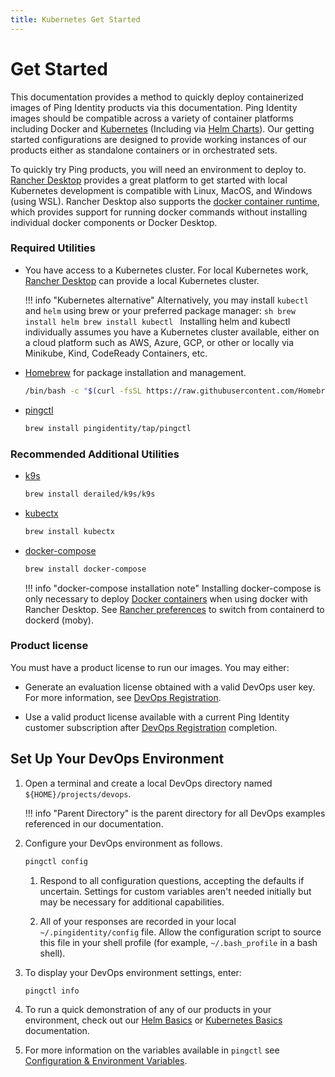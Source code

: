 ```yaml
---
title: Kubernetes Get Started
---
```

# Get Started

This documentation provides a method to quickly deploy containerized images of Ping Identity products via this documentation. Ping Identity images should be compatible across a variety of container platforms including Docker and [Kubernetes](https://www.cncf.io/certification/software-conformance/) (Including via [Helm Charts](https://helm.pingidentity.com/)). Our getting started configurations are designed to provide working instances of our products either as standalone containers or in orchestrated sets.

To quickly try Ping products, you will need an environment to deploy to. [Rancher Desktop](https://rancherdesktop.io) provides a great platform to get started with local Kubernetes development is compatible with Linux, MacOS, and Windows (using WSL). Rancher Desktop also supports the [docker container runtime](https://docs.rancherdesktop.io/preferences#container-runtime), which provides support for running docker commands without installing individual docker components or Docker Desktop.

### Required Utilities

* You have access to a Kubernetes cluster. For local Kubernetes work, [Rancher Desktop](https://rancherdesktop.io) can provide a local Kubernetes cluster.

    !!! info "Kubernetes alternative"
          Alternatively, you may install `kubectl` and `helm` using brew or your preferred package manager:
          ```sh
          brew install helm
          brew install kubectl
          ```
          Installing helm and kubectl individually assumes you have a Kubernetes cluster available, either on a cloud platform such as AWS, Azure, GCP, or other or locally via Minikube, Kind, CodeReady Containers, etc.


* [Homebrew](https://brew.sh) for package installation and management.
    ```sh
    /bin/bash -c "$(curl -fsSL https://raw.githubusercontent.com/Homebrew/install/HEAD/install.sh)"
    ```

* [pingctl](pingctlUtil.md#installation)

    ```sh
    brew install pingidentity/tap/pingctl
    ```

### Recommended Additional Utilities
* [k9s](https://k9scli.io/)
    ```sh
    brew install derailed/k9s/k9s
    ```
* [kubectx](https://github.com/ahmetb/kubectx)
    ```sh
    brew install kubectx
    ```
* [docker-compose](https://docs.docker.com/compose/install/)
    ```sh
    brew install docker-compose
    ```

    !!! info "docker-compose installation note"
          Installing docker-compose is only necessary to deploy [Docker containers](getStartedWithGitRepo.md) when using docker with Rancher Desktop. See [Rancher preferences](https://docs.rancherdesktop.io/preferences#container-runtime) to switch from containerd to dockerd (moby).

### Product license

You must have a product license to run our images. You may either:

* Generate an evaluation license obtained with a valid DevOps user key. For more information, see [DevOps Registration](devopsRegistration.md).

* Use a valid product license available with a current Ping Identity customer subscription after [DevOps Registration](devopsRegistration.md) completion.

## Set Up Your DevOps Environment

1. Open a terminal and create a local DevOps directory named `${HOME}/projects/devops`.

    !!! info "Parent Directory"
        is the parent directory for all DevOps examples referenced in our documentation.

1. Configure your DevOps environment as follows.

      ```sh
      pingctl config
      ```

      1. Respond to all configuration questions, accepting the defaults if uncertain. Settings for custom variables aren't needed initially but may be necessary for additional capabilities.

      1. All of your responses are recorded in your local `~/.pingidentity/config` file. Allow the configuration script to source this file in your shell profile (for example, `~/.bash_profile` in a bash shell).

1. To display your DevOps environment settings, enter:

      ```sh
      pingctl info
      ```

1. To run a quick demonstration of any of our products in your environment, check out our [Helm Basics](HelmBasics.md) or [Kubernetes Basics](k8sBasics.md) documentation.

2. For more information on the variables available in ```pingctl``` see [Configuration & Environment Variables](configVars.md).
